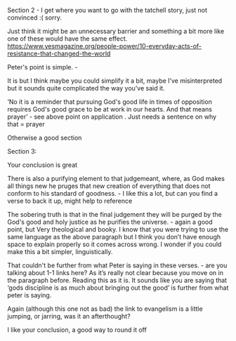 Section 2 - I get where you want to go with the tatchell story, just not convinced :( sorry.

Just think it might be an unnecessary barrier and something a bit more like one of these would have the same effect. <https://www.yesmagazine.org/people-power/10-everyday-acts-of-resistance-that-changed-the-world>

Peter's point is simple. -

It is but I think maybe you could simplify it a bit, maybe I’ve misinterpreted but it sounds quite complicated the way you’ve said it.

‘No it is a reminder that pursuing God's good life in times of opposition requires God's good grace to be at work in our hearts. And that means prayer’ - see above point on application . Just needs a sentence on why that = prayer

Otherwise a good section

Section 3:

Your conclusion is great

There is also a purifying element to that judgemeant, where, as God makes all things new he pruges that new creation of everything that does not conform to his standard of goodness. - I like this a lot, but can you find a verse to back it up, might help to reference

The sobering truth is that in the final judgement they will be purged by the God's good and holy justice as he purifies the universe. - again a good point, but Very theological and booky. I know that you were trying to use the same language as the above paragraph but I think you don’t have enough space to explain properly so it comes across wrong. I wonder if you could make this a bit simpler, linguistically.

That couldn't be further from what Peter is saying in these verses.  - are you talking about 1-1 links here? As it’s really not clear because you move on in the paragraph before. Reading this as it is. It sounds like you are saying that ‘gods discipline is as much about bringing out the good’ is further from what peter is saying.

Again (although this one not as bad) the link to evangelism is a little jumping, or jarring, was it an afterthought?

I like your conclusion, a good way to round it off
